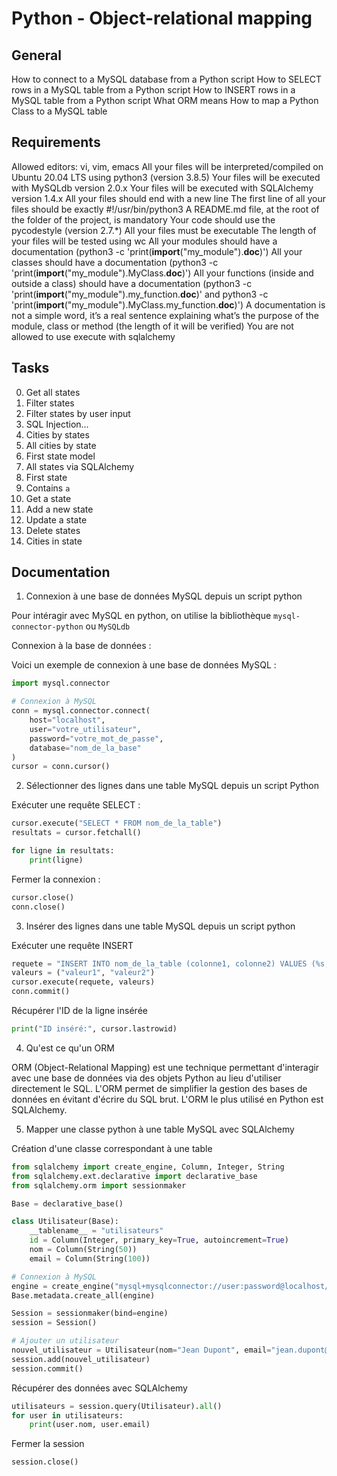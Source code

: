 # Python - Object-relational mapping

## General

How to connect to a MySQL database from a Python script
How to SELECT rows in a MySQL table from a Python script
How to INSERT rows in a MySQL table from a Python script
What ORM means
How to map a Python Class to a MySQL table

## Requirements 

Allowed editors: vi, vim, emacs
All your files will be interpreted/compiled on Ubuntu 20.04 LTS using python3 (version 3.8.5)
Your files will be executed with MySQLdb version 2.0.x
Your files will be executed with SQLAlchemy version 1.4.x
All your files should end with a new line
The first line of all your files should be exactly #!/usr/bin/python3
A README.md file, at the root of the folder of the project, is mandatory
Your code should use the pycodestyle (version 2.7.*)
All your files must be executable
The length of your files will be tested using wc
All your modules should have a documentation (python3 -c 'print(__import__("my_module").__doc__)')
All your classes should have a documentation (python3 -c 'print(__import__("my_module").MyClass.__doc__)')
All your functions (inside and outside a class) should have a documentation (python3 -c 'print(__import__("my_module").my_function.__doc__)' and python3 -c 'print(__import__("my_module").MyClass.my_function.__doc__)')
A documentation is not a simple word, it’s a real sentence explaining what’s the purpose of the module, class or method (the length of it will be verified)
You are not allowed to use execute with sqlalchemy

## Tasks

0. Get all states
1. Filter states
2. Filter states by user input
3. SQL Injection...
4. Cities by states
5. All cities by state
6. First state model
7. All states via SQLAlchemy
8. First state
9. Contains `a`
10. Get a state
11. Add a new state
12. Update a state
13. Delete states
14. Cities in state

## Documentation

1. Connexion à une base de données MySQL depuis un script python

Pour intéragir avec MySQL en python, on utilise la bibliothèque `mysql-connector-python` ou `MySQLdb`

Connexion à la base de données :

Voici un exemple de connexion à une base de données MySQL :

```python
import mysql.connector

# Connexion à MySQL
conn = mysql.connector.connect(
    host="localhost",
    user="votre_utilisateur",
    password="votre_mot_de_passe",
    database="nom_de_la_base"
)
cursor = conn.cursor()
```

2. Sélectionner des lignes dans une table MySQL depuis un script Python

Exécuter une requête SELECT :

```python
cursor.execute("SELECT * FROM nom_de_la_table")
resultats = cursor.fetchall()

for ligne in resultats:
    print(ligne)
```
Fermer la connexion : 

```python
cursor.close()
conn.close()
```

3. Insérer des lignes dans une table  MySQL depuis un script python

Exécuter une requête INSERT

```python
requete = "INSERT INTO nom_de_la_table (colonne1, colonne2) VALUES (%s, %s)"
valeurs = ("valeur1", "valeur2")
cursor.execute(requete, valeurs)
conn.commit()
```

Récupérer l'ID de la ligne insérée

```python
print("ID inséré:", cursor.lastrowid)
```

4. Qu'est ce qu'un ORM

ORM (Object-Relational Mapping) est une technique permettant d'interagir avec une base de données via des objets Python au lieu d'utiliser directement le SQL.
L'ORM permet de simplifier la gestion des bases de données en évitant d'écrire du SQL brut.
L'ORM le plus utilisé en Python  est SQLAlchemy.

5. Mapper une classe python à une table MySQL avec SQLAlchemy

Création d'une classe correspondant à une table

```python
from sqlalchemy import create_engine, Column, Integer, String
from sqlalchemy.ext.declarative import declarative_base
from sqlalchemy.orm import sessionmaker

Base = declarative_base()

class Utilisateur(Base):
    __tablename__ = "utilisateurs"
    id = Column(Integer, primary_key=True, autoincrement=True)
    nom = Column(String(50))
    email = Column(String(100))

# Connexion à MySQL
engine = create_engine("mysql+mysqlconnector://user:password@localhost/nom_de_la_base")
Base.metadata.create_all(engine)

Session = sessionmaker(bind=engine)
session = Session()

# Ajouter un utilisateur
nouvel_utilisateur = Utilisateur(nom="Jean Dupont", email="jean.dupont@example.com")
session.add(nouvel_utilisateur)
session.commit()
```

Récupérer des données avec SQLAlchemy

```python
utilisateurs = session.query(Utilisateur).all()
for user in utilisateurs:
    print(user.nom, user.email)
```

Fermer la session 

```python
session.close()
```